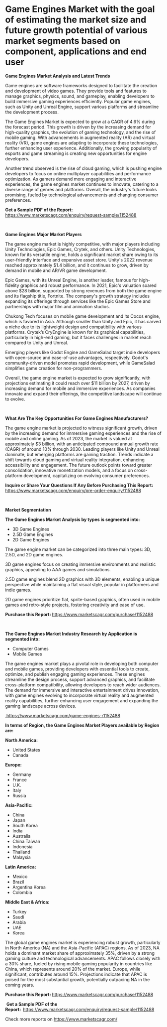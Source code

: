 <p><h1>Game Engines Market with the goal of estimating the market size and future growth potential of various market segments based on component, applications and end user</h1></p><p><strong>Game Engines Market Analysis and Latest Trends</strong></p>
<p><p>Game engines are software frameworks designed to facilitate the creation and development of video games. They provide tools and features to manage graphics, physics, sound, and gameplay, enabling developers to build immersive gaming experiences efficiently. Popular game engines, such as Unity and Unreal Engine, support various platforms and streamline the development process.</p><p>The Game Engines Market is expected to grow at a CAGR of 4.6% during the forecast period. This growth is driven by the increasing demand for high-quality graphics, the evolution of gaming technology, and the rise of mobile gaming. With advancements in augmented reality (AR) and virtual reality (VR), game engines are adapting to incorporate these technologies, further enhancing user experience. Additionally, the growing popularity of esports and game streaming is creating new opportunities for engine developers.</p><p>Another trend observed is the rise of cloud gaming, which is pushing engine developers to focus on online multiplayer capabilities and performance optimization. As gamers demand more engaging and interactive experiences, the game engines market continues to innovate, catering to a diverse range of genres and platforms. Overall, the industry's future looks promising, fueled by technological advancements and changing consumer preferences.</p></p>
<p><strong>Get a Sample PDF of the Report:&nbsp;</strong> <a href="https://www.marketscagr.com/enquiry/request-sample/1152488?utm_campaign=1905&utm_medium=2&utm_source=Github&utm_content=ia&utm_term=11032025&utm_id=game-engines">https://www.marketscagr.com/enquiry/request-sample/1152488</a></p>
<p>&nbsp;</p>
<p><strong>Game Engines Major Market Players</strong></p>
<p><p>The game engine market is highly competitive, with major players including Unity Technologies, Epic Games, Crytek, and others. Unity Technologies, known for its versatile engine, holds a significant market share owing to its user-friendly interface and expansive asset store. Unity's 2022 revenue reached approximately $1.4 billion, and it continues to grow, driven by demand in mobile and AR/VR game development.</p><p>Epic Games, with its Unreal Engine, is another leader, famous for high-fidelity graphics and robust performance. In 2021, Epic's valuation soared above $28 billion, supported by strong revenues from both the game engine and its flagship title, Fortnite. The company's growth strategy includes expanding its offerings through services like the Epic Games Store and partnerships with major film and animation studios.</p><p>Chukong Tech focuses on mobile game development and its Cocos engine, which is favored in Asia. Although smaller than Unity and Epic, it has carved a niche due to its lightweight design and compatibility with various platforms. Crytek’s CryEngine is known for its graphical capabilities, particularly in high-end gaming, but it faces challenges in market reach compared to Unity and Unreal.</p><p>Emerging players like Godot Engine and GameSalad target indie developers with open-source and ease-of-use advantages, respectively. Godot's community-driven model promotes rapid development, while GameSalad simplifies game creation for non-programmers.</p><p>Overall, the game engine market is expected to grow significantly, with projections estimating it could reach over $11 billion by 2027, driven by increasing demand for mobile and immersive experiences. As companies innovate and expand their offerings, the competitive landscape will continue to evolve.</p></p>
<p>&nbsp;</p>
<p><strong>What Are The Key Opportunities For Game Engines Manufacturers?</strong></p>
<p><p>The game engine market is projected to witness significant growth, driven by the increasing demand for immersive gaming experiences and the rise of mobile and online gaming. As of 2023, the market is valued at approximately $3 billion, with an anticipated compound annual growth rate (CAGR) of around 10% through 2030. Leading players like Unity and Unreal dominate, but emerging platforms are gaining traction. Trends indicate a shift towards cloud gaming and virtual reality integration, enhancing accessibility and engagement. The future outlook points toward greater consolidation, innovative monetization models, and a focus on cross-platform development, capitalizing on evolving consumer preferences.</p></p>
<p><strong>Inquire or Share Your Questions If Any Before Purchasing This Report:</strong> <a href="https://www.marketscagr.com/enquiry/pre-order-enquiry/1152488?utm_campaign=1905&utm_medium=2&utm_source=Github&utm_content=ia&utm_term=11032025&utm_id=game-engines">https://www.marketscagr.com/enquiry/pre-order-enquiry/1152488</a></p>
<p>&nbsp;</p>
<p><strong>Market Segmentation</strong></p>
<p><strong>The Game Engines Market Analysis by types is segmented into:</strong></p>
<p><ul><li>3D Game Engines</li><li>2.5D Game Engines</li><li>2D Game Engines</li></ul></p>
<p><p>The game engine market can be categorized into three main types: 3D, 2.5D, and 2D game engines. </p><p>3D game engines focus on creating immersive environments and realistic graphics, appealing to AAA games and simulations. </p><p>2.5D game engines blend 2D graphics with 3D elements, enabling a unique perspective while maintaining a flat visual style, popular in platformers and indie games. </p><p>2D game engines prioritize flat, sprite-based graphics, often used in mobile games and retro-style projects, fostering creativity and ease of use.</p></p>
<p><strong>Purchase this Report:&nbsp;</strong><a href="https://www.marketscagr.com/purchase/1152488?utm_campaign=1905&utm_medium=2&utm_source=Github&utm_content=ia&utm_term=11032025&utm_id=game-engines">https://www.marketscagr.com/purchase/1152488</a></p>
<p>&nbsp;</p>
<p><strong>The Game Engines Market Industry Research by Application is segmented into:</strong></p>
<p><ul><li>Computer Games</li><li>Mobile Games</li></ul></p>
<p><p>The game engines market plays a pivotal role in developing both computer and mobile games, providing developers with essential tools to create, optimize, and publish engaging gaming experiences. These engines streamline the design process, support advanced graphics, and facilitate cross-platform compatibility, allowing developers to reach wider audiences. The demand for immersive and interactive entertainment drives innovation, with game engines evolving to incorporate virtual reality and augmented reality capabilities, further enhancing user engagement and expanding the gaming landscape across devices.</p></p>
<p><a href="https://www.marketscagr.com/game-engines-r1152488?utm_campaign=1905&utm_medium=2&utm_source=Github&utm_content=ia&utm_term=11032025&utm_id=game-engines">&nbsp;https://www.marketscagr.com/game-engines-r1152488</a></p>
<p><strong>In terms of Region, the Game Engines Market Players available by Region are:</strong></p>
<p>
    <p> <strong> North America: </strong>
        <ul>
            <li>United States</li>
            <li>Canada</li>
        </ul>
        </p> 
    <p> <strong> Europe: </strong>
        <ul>
            <li>Germany</li>
            <li>France</li>
            <li>U.K.</li>
            <li>Italy</li>
            <li>Russia</li>
        </ul>
        </p> 
    <p> <strong> Asia-Pacific: </strong>
        <ul>
            <li>China</li>
            <li>Japan</li>
            <li>South Korea</li>
            <li>India</li>
            <li>Australia</li>
            <li>China Taiwan</li>
            <li>Indonesia</li>
            <li>Thailand</li>
            <li>Malaysia</li>
        </ul>
        </p> 
    <p> <strong> Latin America: </strong>
        <ul>
            <li>Mexico</li>
            <li>Brazil</li>
            <li>Argentina Korea</li>
            <li>Colombia</li>
        </ul>
        </p> 
    <p> <strong> Middle East & Africa: </strong>
        <ul>
            <li>Turkey</li>
            <li>Saudi</li>
            <li>Arabia</li>
            <li>UAE</li>
            <li>Korea</li>
        </ul>
    </p>
    </p>
<p><p>The global game engines market is experiencing robust growth, particularly in North America (NA) and the Asia-Pacific (APAC) regions. As of 2023, NA holds a dominant market share of approximately 35%, driven by a strong gaming culture and technological advancements. APAC follows closely with a 30% share, fueled by rising mobile gaming popularity in countries like China, which represents around 20% of the market. Europe, while significant, contributes around 15%. Projections indicate that APAC is poised for the most substantial growth, potentially outpacing NA in the coming years.</p></p>
<p><strong>Purchase this Report: </strong><a href="https://www.marketscagr.com/purchase/1152488?utm_campaign=1905&utm_medium=2&utm_source=Github&utm_content=ia&utm_term=11032025&utm_id=game-engines">https://www.marketscagr.com/purchase/1152488</a></p>
<p>&nbsp;<strong>Get a Sample PDF of the Report:&nbsp;&nbsp;</strong><a href="https://www.marketscagr.com/enquiry/request-sample/1152488?utm_campaign=1905&utm_medium=2&utm_source=Github&utm_content=ia&utm_term=11032025&utm_id=game-engines">https://www.marketscagr.com/enquiry/request-sample/1152488</a></p>
<p><strong></strong></p>
<p>Check more reports on <a href="https://www.marketscagr.com/?utm_campaign=1905&utm_medium=2&utm_source=Github&utm_content=ia&utm_term=11032025&utm_id=game-engines">https://www.marketscagr.com/</a></p>